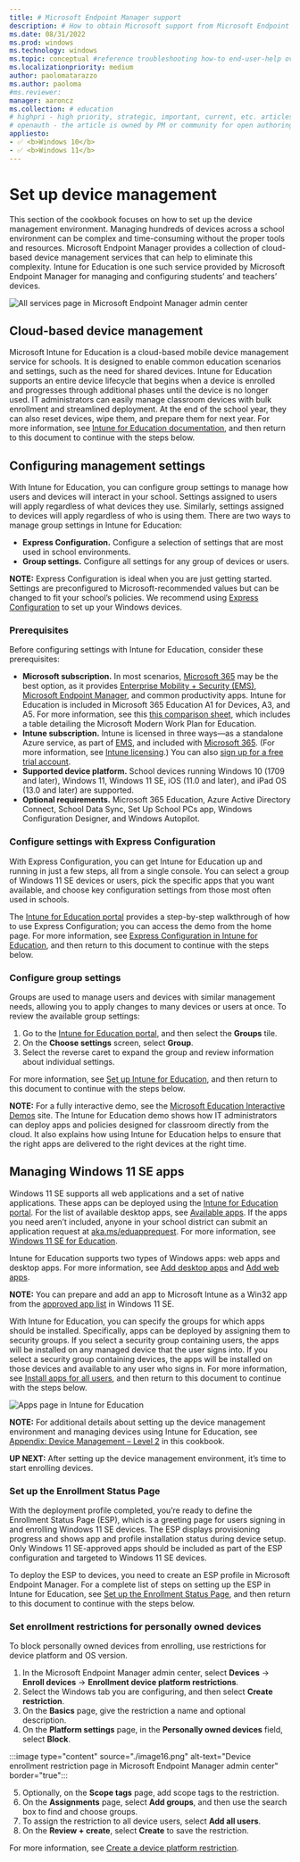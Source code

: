 ```yaml
---
title: # Microsoft Endpoint Manager support
description: # How to obtain Microsoft support from Microsoft Endpoint Manager admin center.
ms.date: 08/31/2022
ms.prod: windows
ms.technology: windows
ms.topic: conceptual #reference troubleshooting how-to end-user-help overview (more in contrib guide)
ms.localizationpriority: medium
author: paolomatarazzo
ms.author: paoloma
#ms.reviewer: 
manager: aaroncz
ms.collection: # education
# highpri - high priority, strategic, important, current, etc. articles
# openauth - the article is owned by PM or community for open authoring
appliesto:
- ✅ <b>Windows 10</b>
- ✅ <b>Windows 11</b>
---
```


# Set up device management

This section of the cookbook focuses on how to set up the device management environment. Managing hundreds of devices across a school environment can be complex and time-consuming without the proper tools and resources. Microsoft Endpoint Manager provides a collection of cloud-based device management services that can help to eliminate this complexity. Intune for Education is one such service provided by Microsoft Endpoint Manager for managing and configuring students’ and teachers’ devices.

![All services page in Microsoft Endpoint Manager admin center](./image4.png)

## Cloud-based device management

Microsoft Intune for Education is a cloud-based mobile device management service for schools. It is designed to enable common education scenarios and settings, such as the need for shared devices. Intune for Education supports an entire device lifecycle that begins when a device is enrolled and progresses through additional phases until the device is no longer used. IT administrators can easily manage classroom devices with bulk enrollment and streamlined deployment. At the end of the school year, they can also reset devices, wipe them, and prepare them for next year. For more information, see [Intune for Education documentation](https://docs.microsoft.com/en-us/intune-education/what-is-intune-for-education), and then return to this document to continue with the steps below. 

## Configuring management settings

With Intune for Education, you can configure group settings to manage how users and devices will interact in your school. Settings assigned to users will apply regardless of what devices they use. Similarly, settings assigned to devices will apply regardless of who is using them. There are two ways to manage group settings in Intune for Education:

- **Express Configuration.** Configure a selection of settings that are most used in school environments. 
- **Group settings.** Configure all settings for any group of devices or users.

**NOTE:** Express Configuration is ideal when you are just getting started. Settings are preconfigured to Microsoft-recommended values but can be changed to fit your school’s policies. We recommend using [Express Configuration](https://docs.microsoft.com/en-us/intune-education/express-configuration-intune-edu) to set up your Windows devices.

### Prerequisites

Before configuring settings with Intune for Education, consider these prerequisites: 

- **Microsoft subscription.** In most scenarios, [Microsoft 365](https://www.microsoft.com/licensing/product-licensing/microsoft-365-enterprise) may be the best option, as it provides [Enterprise Mobility + Security (EMS)](https://www.microsoft.com/microsoft-365/enterprise-mobility-security), [Microsoft Endpoint Manager](https://docs.microsoft.com/en-us/mem/endpoint-manager-overview), and common productivity apps. Intune for Education is included in Microsoft 365 Education A1 for Devices, A3, and A5. For more information, see this [this comparison sheet](https://edudownloads.azureedge.net/msdownloads/Microsoft-Modern-Work-Plan-Comparison-Education_11-2021.pdf), which includes a table detailing the Microsoft Modern Work Plan for Education. 
- **Intune subscription.** Intune is licensed in three ways—as a standalone Azure service, as part of [EMS](https://www.microsoft.com/microsoft-365/enterprise-mobility-security), and included with [Microsoft 365](https://www.microsoft.com/licensing/product-licensing/microsoft-365-enterprise). (For more information, see [Intune licensing](https://docs.microsoft.com/en-us/mem/intune/fundamentals/licenses).) You can also [sign up for a free trial account](https://docs.microsoft.com/en-us/mem/intune/fundamentals/free-trial-sign-up).
- **Supported device platform.** School devices running Windows 10 (1709 and later), Windows 11, Windows 11 SE, iOS (11.0 and later), and iPad OS (13.0 and later) are supported.
- **Optional requirements.** Microsoft 365 Education, Azure Active Directory Connect, School Data Sync, Set Up School PCs app, Windows Configuration Designer, and Windows Autopilot.

### Configure settings with Express Configuration

With Express Configuration, you can get Intune for Education up and running in just a few steps, all from a single console. You can select a group of Windows 11 SE devices or users, pick the specific apps that you want available, and choose key configuration settings from those most often used in schools. 

The [Intune for Education portal](https://intuneeducation.portal.azure.com/) provides a step-by-step walkthrough of how to use Express Configuration; you can access the demo from the home page. For more information, see [Express Configuration in Intune for Education](https://docs.microsoft.com/en-us/intune-education/express-configuration-intune-edu), and then return to this document to continue with the steps below. 

### Configure group settings

Groups are used to manage users and devices with similar management needs, allowing you to apply changes to many devices or users at once. To review the available group settings:

1. Go to the [Intune for Education portal](https://intuneeducation.portal.azure.com/), and then select the **Groups** tile. 
1. On the **Choose settings** screen, select **Group**.
1. Select the reverse caret to expand the group and review information about individual settings. 

For more information, see [Set up Intune for Education](https://docs.microsoft.com/en-us/microsoft-365/education/deploy/use-intune-for-education), and then return to this document to continue with the steps below. 

**NOTE:** For a fully interactive demo, see the [Microsoft Education Interactive Demos](https://www.microsoft.com/en-us/education/interactive-demos/deploy-apps-and-policies) site. The Intune for Education demo shows how IT administrators can deploy apps and policies designed for classroom directly from the cloud. It also explains how using Intune for Education helps to ensure that the right apps are delivered to the right devices at the right time.

## Managing Windows 11 SE apps

Windows 11 SE supports all web applications and a set of native applications. These apps can be deployed using the [Intune for Education portal](https://intuneeducation.portal.azure.com/). For the list of available desktop apps, see [Available apps](https://docs.microsoft.com/en-us/education/windows/windows-11-se-overview). If the apps you need aren’t included, anyone in your school district can submit an application request at [aka.ms/eduapprequest](https://aka.ms/eduapprequest). For more information, see [Windows 11 SE for Education](https://docs.microsoft.com/en-us/education/windows/windows-11-se-overview).

Intune for Education supports two types of Windows apps: web apps and desktop apps. For more information, see [Add desktop apps](https://docs.microsoft.com/en-us/intune-education/add-desktop-apps-edu) and [Add web apps](https://docs.microsoft.com/en-us/intune-education/add-web-apps-edu).

**NOTE:** You can prepare and add an app to Microsoft Intune as a Win32 app from the [approved app list](https://docs.microsoft.com/en-us/education/windows/windows-11-se-overview) in Windows 11 SE.

With Intune for Education, you can specify the groups for which apps should be installed. Specifically, apps can be deployed by assigning them to security groups. If you select a security group containing users, the apps will be installed on any managed device that the user signs into. If you select a security group containing devices, the apps will be installed on those devices and available to any user who signs in. For more information, see [Install apps for all users](https://docs.microsoft.com/en-us/microsoft-365/education/deploy/use-intune-for-education), and then return to this document to continue with the steps below. 

![Apps page in Intune for Education](./image5.png)

**NOTE:** For additional details about setting up the device management environment and managing devices using Intune for Education, see [Appendix: Device Management – Level 2](#) in this cookbook.

**UP NEXT:** After setting up the device management environment, it’s time to start enrolling devices.


### Set up the Enrollment Status Page

With the deployment profile completed, you’re ready to define the Enrollment Status Page (ESP), which is a greeting page for users signing in and enrolling Windows 11 SE devices. The ESP displays provisioning progress and shows app and profile installation status during device setup. Only Windows 11 SE-approved apps should be included as part of the ESP configuration and targeted to Windows 11 SE devices.

To deploy the ESP to devices, you need to create an ESP profile in Microsoft Endpoint Manager. For a complete list of steps on setting up the ESP in Intune for Education, see [Set up the Enrollment Status Page](https://docs.microsoft.com/en-us/mem/intune/enrollment/windows-enrollment-status), and then return to this document to continue with the steps below.

### Set enrollment restrictions for personally owned devices

To block personally owned devices from enrolling, use restrictions for device platform and OS version.

1. In the Microsoft Endpoint Manager admin center, select **Devices** → **Enroll devices** → **Enrollment device platform restrictions**. 
1. Select the Windows tab you are configuring, and then select **Create restriction**. 
1. On the **Basics** page, give the restriction a name and optional description. 
1. On the **Platform settings** page, in the **Personally owned devices** field, select **Block**.

:::image type="content" source="./image16.png" alt-text="Device enrollment restriction page in Microsoft Endpoint Manager admin center" border="true":::

5. Optionally, on the **Scope tags** page, add scope tags to the restriction. 
1. On the **Assignments** page, select **Add groups**, and then use the search box to find and choose groups. 
1. To assign the restriction to all device users, select **Add all users**.
1. On the **Review + create**, select **Create** to save the restriction.

For more information, see [Create a device platform restriction](https://docs.microsoft.com/en-us/mem/intune/enrollment/enrollment-restrictions-set).
